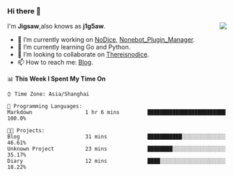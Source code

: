 ### Hi there 👋

<a href="#">
  <img align="right" src="https://github-readme-stats.vercel.app/api?username=j1g5awi&count_private=true&show_icons=true&title_color=80070B&text_color=B3B3B3&bg_color=212121&icon_color=80070B" />
</a>

I'm **Jigsaw**,also knows as **j1g5aw**.

- 🔭 I’m currently working on [NoDice](https://github.com/thereisnodice/nodice2), [Nonebot_Plugin_Manager](https://github.com/Jigsaw111/nonebot_plugin_manager).
- 🌱 I’m currently learning Go and Python.
- 👯 I’m looking to collaborate on [Thereisnodice](https://github.com/thereisnodice).
- 📫 How to reach me: [Blog](https://blog.maddestroyer.xyz/).

<!--START_SECTION:waka-->
📊 **This Week I Spent My Time On** 

```text
⌚︎ Time Zone: Asia/Shanghai

💬 Programming Languages: 
Markdown                 1 hr 6 mins         █████████████████████████   100.0%

🐱‍💻 Projects: 
Blog                     31 mins             ███████████░░░░░░░░░░░░░░   46.61% 
Unknown Project          23 mins             ████████░░░░░░░░░░░░░░░░░   35.17% 
Diary                    12 mins             ████░░░░░░░░░░░░░░░░░░░░░   18.22%

```


<!--END_SECTION:waka-->
